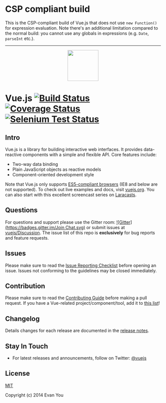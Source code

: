# CSP compliant build

This is the CSP-compliant build of Vue.js that does not use `new Function()` for expression evaluation. Note there's an additional limitation compared to the normal build: you cannot use any globals in expressions (e.g. `Date`, `parseInt` etc.).

---

<p align="center"><a href="http://vuejs.org" target="_blank"><img width="100"src="http://vuejs.org/images/logo.png"></a></p>

# Vue.js [![Build Status](https://img.shields.io/circleci/project/yyx990803/vue/master.svg)](https://circleci.com/gh/yyx990803/vue) [![Coverage Status](https://img.shields.io/codecov/c/github/yyx990803/vue/master.svg)](https://codecov.io/github/yyx990803/vue?branch=master) [![Selenium Test Status](https://saucelabs.com/buildstatus/vuejs)](https://saucelabs.com/u/vuejs)

## Intro

Vue.js is a library for building interactive web interfaces. It provides data-reactive components with a simple and flexible API. Core features include:

- Two-way data binding
- Plain JavaScript objects as reactive models
- Component-oriented development style

Note that Vue.js only supports [ES5-compliant browsers](http://kangax.github.io/compat-table/es5/) (IE8 and below are not supported). To check out live examples and docs, visit [vuejs.org](http://vuejs.org). You can also start with this excellent screencast series on [Laracasts](https://laracasts.com/series/learning-vuejs).

## Questions

For questions and support please use the Gitter room: [![Gitter](https://badges.gitter.im/Join Chat.svg)](https://gitter.im/yyx990803/vue) or submit issues at [vuejs/Discussion](https://github.com/vuejs/Discussion/issues). The issue list of this repo is **exclusively** for bug reports and feature requests.

## Issues

Please make sure to read the [Issue Reporting Checklist](https://github.com/yyx990803/vue/blob/dev/CONTRIBUTING.md#issue-reporting-guidelines) before opening an issue. Issues not conforming to the guidelines may be closed immediately.

## Contribution

Please make sure to read the [Contributing Guide](https://github.com/yyx990803/vue/blob/dev/CONTRIBUTING.md) before making a pull request. If you have a Vue-related project/component/tool, add it to [this list](https://github.com/yyx990803/vue/wiki/User-Contributed-Components-&-Tools)!

## Changelog

Details changes for each release are documented in the [release notes](https://github.com/yyx990803/vue/releases).

## Stay In Touch

- For latest releases and announcements, follow on Twitter: [@vuejs](https://twitter.com/vuejs)

## License

[MIT](http://opensource.org/licenses/MIT)

Copyright (c) 2014 Evan You
